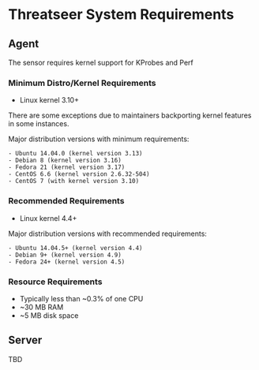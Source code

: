 # Threatseer System Requirements

## Agent

The sensor requires kernel support for KProbes and Perf

### Minimum Distro/Kernel Requirements
- Linux kernel 3.10+

There are some exceptions due to maintainers backporting kernel features in some instances.

Major distribution versions with minimum requirements:

    - Ubuntu 14.04.0 (kernel version 3.13)
    - Debian 8 (kernel version 3.16)
    - Fedora 21 (kernel version 3.17)
    - CentOS 6.6 (kernel version 2.6.32-504)
    - CentOS 7 (with kernel version 3.10)

### Recommended Requirements
- Linux kernel 4.4+

Major distribution versions with recommended requirements:

    - Ubuntu 14.04.5+ (kernel version 4.4)
    - Debian 9+ (kernel version 4.9)
    - Fedora 24+ (kernel version 4.5)

### Resource Requirements

- Typically less than ~0.3% of one CPU
- ~30 MB RAM
- ~5 MB disk space

## Server

TBD